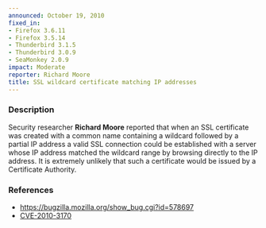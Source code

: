 ```yaml
---
announced: October 19, 2010
fixed_in:
- Firefox 3.6.11
- Firefox 3.5.14
- Thunderbird 3.1.5
- Thunderbird 3.0.9
- SeaMonkey 2.0.9
impact: Moderate
reporter: Richard Moore
title: SSL wildcard certificate matching IP addresses
---
```


<h3>Description</h3>

<p>Security researcher <strong>Richard Moore</strong> reported that
when an SSL certificate was created with a common name containing a
wildcard followed by a partial IP address a valid SSL connection could be
established with a server whose IP address matched the wildcard range
by browsing directly to the IP address. It is extremely unlikely that
such a certificate would be issued by a Certificate Authority.</p>

<h3>References</h3>

<ul>
  <li><a href="https://bugzilla.mozilla.org/show_bug.cgi?id=578697">https://bugzilla.mozilla.org/show_bug.cgi?id=578697</a></li>
  <li><a class="ex-ref" href="http://cve.mitre.org/cgi-bin/cvename.cgi?name=CVE-2010-3170">CVE-2010-3170</a></li>
</ul>




